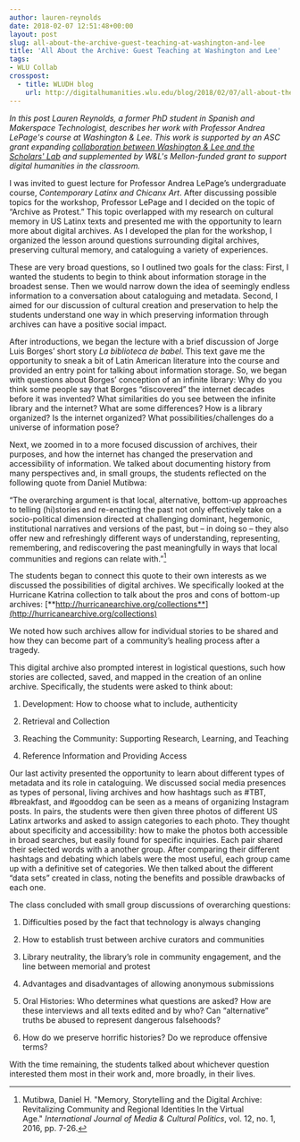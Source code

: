 ```yaml
---
author: lauren-reynolds
date: 2018-02-07 12:51:48+00:00
layout: post
slug: all-about-the-archive-guest-teaching-at-washington-and-lee
title: 'All About the Archive: Guest Teaching at Washington and Lee'
tags:
- WLU Collab
crosspost:
  - title: WLUDH blog
    url: http://digitalhumanities.wlu.edu/blog/2018/02/07/all-about-the-archive/
---
```


_In this post Lauren Reynolds, a former PhD student in Spanish and Makerspace Technologist, describes her work with Professor Andrea LePage's course at Washington & Lee. This work is supported by an ASC grant expanding [collaboration between Washington & Lee and the Scholars' Lab](http://scholarslab.org/announcements/scholars-lab-grads-partner-with-washington-lee-university/) and supplemented by W&L's Mellon-funded grant to support digital humanities in the classroom._

I was invited to guest lecture for Professor Andrea LePage’s undergraduate course, *Contemporary Latinx and Chicanx Art*. After discussing possible topics for the workshop, Professor LePage and I decided on the topic of “Archive as Protest.” This topic overlapped with my research on cultural memory in US Latinx texts and presented me with the opportunity to learn more about digital archives. As I developed the plan for the workshop, I organized the lesson around questions surrounding digital archives, preserving cultural memory, and cataloguing a variety of experiences.

These are very broad questions, so I outlined two goals for the class: First, I wanted the students to begin to think about information storage in the broadest sense. Then we would narrow down the idea of seemingly endless information to a conversation about cataloguing and metadata. Second, I aimed for our discussion of cultural creation and preservation to help the students understand one way in which preserving information through archives can have a positive social impact.

After introductions, we began the lecture with a brief discussion of Jorge Luis Borges’ short story *La biblioteca de babel*. This text gave me the opportunity to sneak a bit of Latin American literature into the course and provided an entry point for talking about information storage. So, we began with questions about Borges’ conception of an infinite library: Why do you think some people say that Borges “discovered” the internet decades before it was invented? What similarities do you see between the infinite library and the internet? What are some differences? How is a library organized? Is the internet organized? What possibilities/challenges do a universe of information pose?

Next, we zoomed in to a more focused discussion of archives, their purposes, and how the internet has changed the preservation and accessibility of information. We talked about documenting history from many perspectives and, in small groups, the students reflected on the following quote from Daniel Mutibwa:

“The overarching argument is that local, alternative, bottom-up approaches to telling (hi)stories and re-enacting the past not only effectively take on a socio-political dimension directed at challenging dominant, hegemonic, institutional narratives and versions of the past, but – in doing so – they also offer new and refreshingly different ways of understanding, representing, remembering, and rediscovering the past meaningfully in ways that local communities and regions can relate with.”[^1]

The students began to connect this quote to their own interests as we discussed the possibilities of digital archives. We specifically looked at the Hurricane Katrina collection to talk about the pros and cons of bottom-up archives: [**http://hurricanearchive.org/collections**](http://hurricanearchive.org/collections)

We noted how such archives allow for individual stories to be shared and how they can become part of a community’s healing process after a tragedy.

This digital archive also prompted interest in logistical questions, such how stories are collected, saved, and mapped in the creation of an online archive. Specifically, the students were asked to think about:




  1. Development: How to choose what to include, authenticity


  2. Retrieval and Collection


  3. Reaching the Community: Supporting Research, Learning, and Teaching


  4. Reference Information and Providing Access


Our last activity presented the opportunity to learn about different types of metadata and its role in cataloguing. We discussed social media presences as types of personal, living archives and how hashtags such as #TBT, #breakfast, and #gooddog can be seen as a means of organizing Instagram posts. In pairs, the students were then given three photos of different US Latinx artworks and asked to assign categories to each photo. They thought about specificity and accessibility: how to make the photos both accessible in broad searches, but easily found for specific inquiries. Each pair shared their selected words with a another group. After comparing their different hashtags and debating which labels were the most useful, each group came up with a definitive set of categories. We then talked about the different “data sets” created in class, noting the benefits and possible drawbacks of each one.

The class concluded with small group discussions of overarching questions:


  1. Difficulties posed by the fact that technology is always changing


  2. How to establish trust between archive curators and communities


  3. Library neutrality, the library’s role in community engagement, and the line between memorial and protest


  4. Advantages and disadvantages of allowing anonymous submissions


  5. Oral Histories: Who determines what questions are asked? How are these interviews and all texts edited and by who? Can “alternative” truths be abused to represent dangerous falsehoods?


  6. How do we preserve horrific histories? Do we reproduce offensive terms?


With the time remaining, the students talked about whichever question interested them most in their work and, more broadly, in their lives.









[^1]: Mutibwa, Daniel H. "Memory, Storytelling and the Digital Archive: Revitalizing Community and Regional Identities In the Virtual Age." _International Journal of Media & Cultural Politics_, vol. 12, no. 1, 2016, pp. 7-26.
